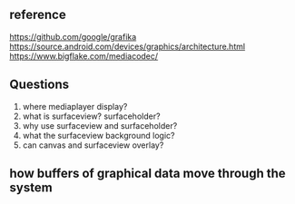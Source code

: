 ## reference
https://github.com/google/grafika
https://source.android.com/devices/graphics/architecture.html
https://www.bigflake.com/mediacodec/

## Questions
1. where mediaplayer display?
2. what is surfaceview? surfaceholder?
3. why use surfaceview and surfaceholder?
4. what the surfaceview background logic?
5. can canvas and surfaceview overlay?

## how buffers of graphical data move through the system

